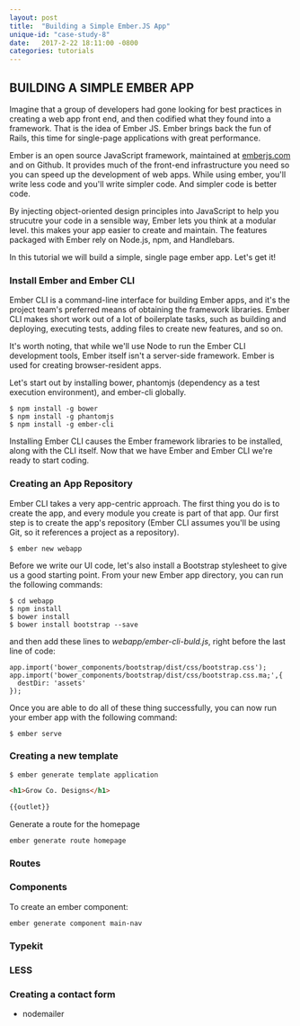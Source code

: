```yaml
---
layout: post
title:  "Building a Simple Ember.JS App"
unique-id: "case-study-8"
date:   2017-2-22 18:11:00 -0800
categories: tutorials
---
```


## BUILDING A SIMPLE EMBER APP

Imagine that a group of developers had gone looking for best practices in creating a web app front end, and then codified what they found into a framework. That is the idea of Ember JS. Ember brings back the fun of Rails, this time for single-page applications with great performance.

Ember is an open source JavaScript framework, maintained at [emberjs.com](http://emberjs.com) and on Github. It provides much of the front-end infrastructure you need so you can speed up the development of web apps. While using ember, you'll write less code and you'll write simpler code. And simpler code is better code.

By injecting object-oriented design principles into JavaScript to help you strucutre your code in a sensible way, Ember lets you think at a modular level. this makes your app easier to create and maintain. The features packaged with Ember rely on Node.js, npm, and Handlebars.

In this tutorial we will build a simple, single page ember app. Let's get it!

### Install Ember and Ember CLI

Ember CLI is a command-line interface for building Ember apps, and it's the project team's preferred means of obtaining the framework libraries. Ember CLI makes short work out of a lot of boilerplate tasks, such as building and deploying, executing tests, adding files to create new features, and so on.

It's worth noting, that while we'll use Node to run the Ember CLI development tools, Ember itself isn't a server-side framework. Ember is used for creating browser-resident apps.

Let's start out by installing bower, phantomjs (dependency as a test execution environment), and ember-cli globally.

```shell
$ npm install -g bower
$ npm install -g phantomjs
$ npm install -g ember-cli
```

Installing Ember CLI causes the Ember framework libraries to be installed, along with the CLI itself. Now that we have Ember and Ember CLI we're ready to start coding.

### Creating an App Repository

Ember CLI takes a very app-centric approach. The first thing you do is to create the app, and every module you create is part of that app. Our first step is to create the app's repository (Ember CLI assumes you'll be using Git, so it references a project as a repository).

```shell
$ ember new webapp
```

Before we write our UI code, let's also install a Bootstrap stylesheet to give us a good starting point. From your new Ember app directory, you can run the following commands:

```shell
$ cd webapp
$ npm install
$ bower install
$ bower install bootstrap --save
```

and then add these lines to *webapp/ember-cli-buld.js*, right before the last line of code:

```
app.import('bower_components/bootstrap/dist/css/bootstrap.css');
app.import('bower_components/bootstrap/dist/css/bootstrap.css.ma;',{
  destDir: 'assets'
});
```

Once you are able to do all of these thing successfully, you can now run your ember app with the following command:

```shell
$ ember serve
```

### Creating a new template

```shell
$ ember generate template application
```

```html
<h1>Grow Co. Designs</h1>

{{outlet}}
```

Generate a route for the homepage
```shell
ember generate route homepage
```

### Routes

### Components

To create an ember component:

```shell
ember generate component main-nav
```

### Typekit

### LESS

### Creating a contact form
- nodemailer
